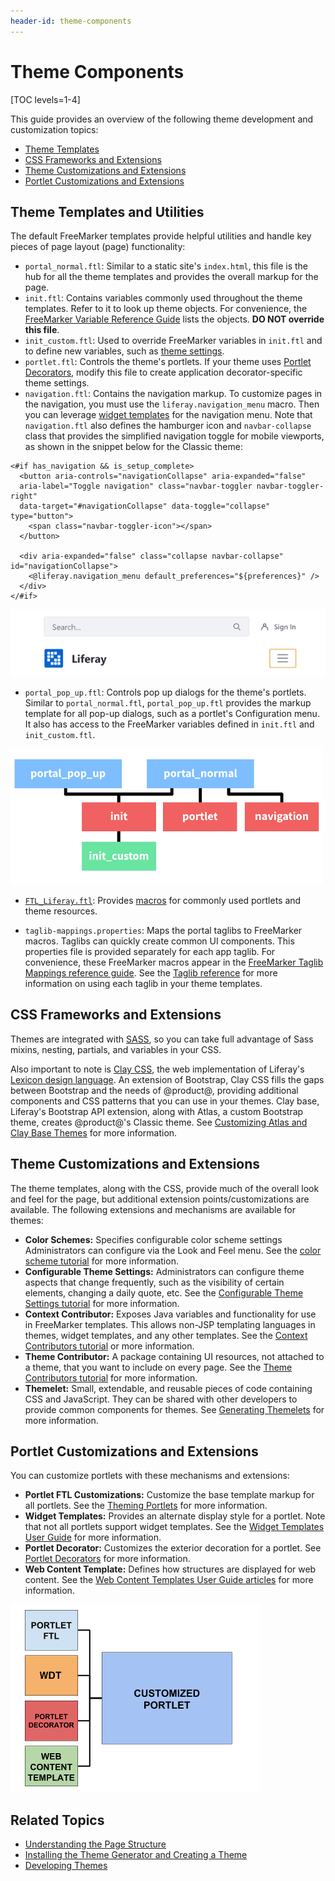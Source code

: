 ```yaml
---
header-id: theme-components
---
```


# Theme Components

[TOC levels=1-4]

This guide provides an overview of the following theme development and
customization topics:

- [Theme Templates](#theme-templates)
- [CSS Frameworks and Extensions](#css-frameworks-and-extensions)
- [Theme Customizations and Extensions](#theme-customizations-and-extensions)
- [Portlet Customizations and Extensions](#portlet-customizations-and-extensions)

## Theme Templates and Utilities

The default FreeMarker templates provide helpful utilities and handle key pieces
of page layout (page) functionality: 

- `portal_normal.ftl`: Similar to a static site's `index.html`, this file is 
  the hub for all the theme templates and provides the overall markup for the
  page.
- `init.ftl`: Contains variables commonly used throughout the theme templates. 
  Refer to it to look up theme objects. For convenience, the
  [FreeMarker Variable Reference Guide](/docs/7-2/reference/-/knowledge_base/r/freemarker-variable-reference-guide)
  lists the objects. 
  **DO NOT override this file**.
- `init_custom.ftl`: Used to override FreeMarker variables in `init.ftl` and to
  define new variables, such as 
  [theme settings](/docs/7-2/frameworks/-/knowledge_base/f/making-configurable-theme-settings).
- `portlet.ftl`: Controls the theme's portlets. If your theme uses 
  [Portlet Decorators](/docs/7-2/frameworks/-/knowledge_base/f/theming-portlets#portlet-decorators), 
  modify this file to create application decorator-specific theme settings. 
- `navigation.ftl`: Contains the navigation markup. To customize pages in the
  navigation, you must use the `liferay.navigation_menu` macro. Then you can
  leverage
  [widget templates](https://github.com/liferay/liferay-portal/tree/7.2.x/modules/apps/site-navigation/site-navigation-menu-web/src/main/resources/com/liferay/site/navigation/menu/web/portlet/template/dependencies)
  for the navigation menu. Note that `navigation.ftl` also defines the hamburger
  icon and `navbar-collapse` class that provides the simplified navigation
  toggle for mobile viewports, as shown in the snippet below for the Classic
  theme:

```markup
<#if has_navigation && is_setup_complete>
  <button aria-controls="navigationCollapse" aria-expanded="false" 
  aria-label="Toggle navigation" class="navbar-toggler navbar-toggler-right" 
  data-target="#navigationCollapse" data-toggle="collapse" type="button">
    <span class="navbar-toggler-icon"></span>
  </button>

  <div aria-expanded="false" class="collapse navbar-collapse" id="navigationCollapse">
    <@liferay.navigation_menu default_preferences="${preferences}" />
  </div>
</#if>
```

![Figure 1: The collapsed navbar provides simplified user-friendly navigation for mobile devices.](../../../images/portal-layout-mobile-nav.png)

- `portal_pop_up.ftl`: Controls pop up dialogs for the
  theme's portlets. Similar to `portal_normal.ftl`, `portal_pop_up.ftl` provides
  the markup template for all pop-up dialogs, such as a portlet's Configuration 
  menu. It also has access to the FreeMarker variables defined in `init.ftl` and 
  `init_custom.ftl`.

![Figure 2: Each theme template provides a portion of the page's markup and functionality.](../../../images/portal-layout-theme-templates.png)

- [`FTL_Liferay.ftl`](https://github.com/liferay/liferay-portal/blob/7.2.x/modules/apps/portal-template/portal-template-freemarker/src/main/resources/FTL_liferay.ftl): 
    Provides [macros](/docs/7-2/reference/-/knowledge_base/r/product-freemarker-macros) 
    for commonly used portlets and theme resources. 

- `taglib-mappings.properties`: Maps the portal taglibs to FreeMarker macros.
  Taglibs can quickly create common UI components. This properties file is 
  provided separately for each app taglib. For convenience, these FreeMarker
  macros appear in the [FreeMarker Taglib Mappings reference guide](/docs/7-2/reference/-/knowledge_base/r/freemarker-taglib-macros). 
  See the [Taglib reference](/docs/7-2/reference/-/knowledge_base/r/front-end-taglibs) 
  for more information on using each taglib in your theme templates. 

## CSS Frameworks and Extensions

Themes are integrated with [SASS](https://sass-lang.com/), so you can take full 
advantage of Sass mixins, nesting, partials, and variables in your CSS. 

Also important to note is 
[Clay CSS](https://clayui.com/), 
the web implementation of Liferay's 
[Lexicon design language](https://lexicondesign.io/). 
An extension of Bootstrap, Clay CSS fills the gaps between Bootstrap and the 
needs of @product@, providing additional components and CSS patterns that you 
can use in your themes. Clay base, Liferay's Bootstrap API extension, along with 
Atlas, a custom Bootstrap theme, creates @product@'s Classic theme. See 
[Customizing Atlas and Clay Base Themes](/docs/7-2/frameworks/-/knowledge_base/f/customizing-atlas-and-clay-base-themes) 
for more information.

## Theme Customizations and Extensions

The theme templates, along with the CSS, provide much of the overall look and 
feel for the page, but additional extension points/customizations are available. 
The following extensions and mechanisms are available for themes:

- **Color Schemes:** Specifies configurable color scheme settings Administrators
  can configure via the Look and Feel menu. See the 
  [color scheme tutorial](/docs/7-2/frameworks/-/knowledge_base/f/creating-color-schemes-for-your-theme)
  for more information.
- **Configurable Theme Settings:** Administrators can configure
  theme aspects that change frequently, such as the visibility of
  certain elements, changing a daily quote, etc. See the 
  [Configurable Theme Settings tutorial](/docs/7-2/frameworks/-/knowledge_base/f/making-configurable-theme-settings)
  for more information. 
- **Context Contributor:** Exposes Java variables and functionality for use in
  FreeMarker templates. This allows non-JSP templating languages in themes,
  widget templates, and any other templates. See the 
  [Context Contributors tutorial](/docs/7-2/frameworks/-/knowledge_base/f/injecting-additional-context-variables-and-functionality-into-your-theme-te)
  or more information.
- **Theme Contributor:** A package containing UI resources, not attached to a 
  theme, that you want to include on every page. See the 
  [Theme Contributors tutorial](/docs/7-2/frameworks/-/knowledge_base/f/packaging-independent-ui-resources-for-your-site) 
  for more information. 
- **Themelet:** Small, extendable, and reusable pieces of code containing CSS
  and JavaScript. They can be shared with other developers to provide common
  components for themes. See 
  [Generating Themelets](/docs/7-2/reference/-/knowledge_base/r/creating-themelets-with-the-themes-generator)
  for more information.

## Portlet Customizations and Extensions

You can customize portlets with these mechanisms and extensions:

- **Portlet FTL Customizations:** Customize the base template markup for all 
  portlets. See the 
  [Theming Portlets](/docs/7-2/frameworks/-/knowledge_base/f/theming-portlets) 
  for more information.
- **Widget Templates:** Provides an alternate display style 
  for a portlet. Note that not all portlets support widget templates. See the 
  [Widget Templates User Guide](/docs/7-2/user/-/knowledge_base/u/styling-widgets-with-widget-templates) 
  for more information.
- **Portlet Decorator:** Customizes the exterior decoration for a portlet. 
  See [Portlet Decorators](/docs/7-2/frameworks/-/knowledge_base/f/theming-portlets#portlet-decorators) 
  for more information.
- **Web Content Template:** Defines how structures are displayed for web content. 
  See the 
  [Web Content Templates User Guide articles](/docs/7-2/user/-/knowledge_base/u/designing-web-content-with-templates) 
  for more information.

![Figure 3: There are several extension points for customizing portlets](../../../images/portal-layout-portlet-customizations.png)

## Related Topics

- [Understanding the Page Structure](/docs/7-2/customization/-/knowledge_base/c/understanding-the-page-structure)
- [Installing the Theme Generator and Creating a Theme](/docs/7-2/reference/-/knowledge_base/r/installing-the-theme-generator-and-creating-a-theme)
- [Developing Themes](/docs/7-2/frameworks/-/knowledge_base/f/developing-themes)
